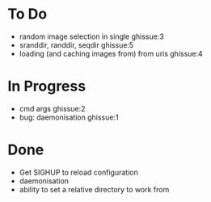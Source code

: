 # To Do
- random image selection in single ghissue:3
- sranddir, randdir, seqdir ghissue:5 
- loading (and caching images from) from uris ghissue:4

# In Progress
- cmd args ghissue:2
- bug: daemonisation ghissue:1

# Done
- Get SIGHUP to reload configuration
- daemonisation
- ability to set a relative directory to work from
